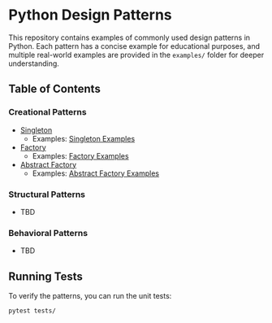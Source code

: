 # Python Design Patterns

This repository contains examples of commonly used design patterns in Python. Each pattern has a concise example for educational purposes, and multiple real-world examples are provided in the `examples/` folder for deeper understanding.

## Table of Contents

### Creational Patterns
- [Singleton](creational/singleton.py)
  - Examples: [Singleton Examples](examples/creational/singleton/)
- [Factory](creational/factory.py)
  - Examples: [Factory Examples](examples/creational/factory/)
- [Abstract Factory](creational/abstract_factory.py)
  - Examples: [Abstract Factory Examples](examples/creational/abstract_factory/)

### Structural Patterns
- TBD

### Behavioral Patterns
- TBD

## Running Tests

To verify the patterns, you can run the unit tests:
```bash
pytest tests/
